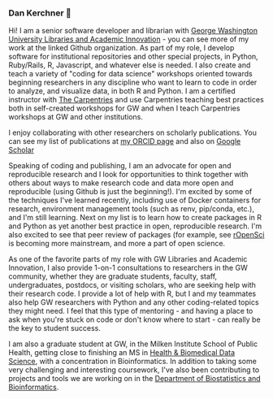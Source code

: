 ### Dan Kerchner 👋

<!--
**kerchner/kerchner** is a ✨ _special_ ✨ repository because its `README.md` (this file) appears on your GitHub profile.

Here are some ideas to get you started:

- 🔭 I’m currently working on ...
- 🌱 I’m currently learning ...
- 👯 I’m looking to collaborate on ...
- 🤔 I’m looking for help with ...
- 💬 Ask me about ...
- 📫 How to reach me: ...
- 😄 Pronouns: ...
- ⚡ Fun fact: ...
-->

Hi!  I am a senior software developer and librarian with [George Washington University Libraries and Academic Innovation](https://github.com/gwu-libraries) - you can see more of my work at the linked Github organization.  As part of my role, I develop software for institutional repositories and other special projects, in Python, Ruby/Rails, R, Javascript, and whatever else is needed.  I also create and teach a variety of "coding for data science" workshops oriented towards beginning researchers in any discipline who want to learn to code in order to analyze, and visualize data, in both R and Python.  I am a certified instructor with [The Carpentries](https://carpentries.org) and use Carpentries teaching best practices both in self-created workshops for GW and when I teach Carpentries workshops at GW and other institutions.

I enjoy collaborating with other researchers on scholarly publications.  You can see my list of publications at [my ORCID page](https://orcid.org/0000-0002-5921-2193) and also on [Google Scholar](https://scholar.google.com/citations?user=yQqpgogAAAAJ&hl=en)

Speaking of coding and publishing, I am an advocate for open and reproducible research and I look for opportunities to think together with others about ways to make research code and data more open and reproducible (using Github is just the beginning!).   I'm excited by some of the techniques I've learned recently, including use of Docker containers for research, environment management tools (such as renv, pip/conda, etc.), and I'm still learning.  Next on my list is to learn how to create packages in R and Python as yet another best practice in open, reproducible research.  I'm also excited to see that peer review of packages (for example, see [rOpenSci](https://ropensci.org/) is becoming more mainstream, and more a part of open science.

As one of the favorite parts of my role with GW Libraries and Academic Innovation, I also provide 1-on-1 consultations to researchers in the GW community, whether they are graduate students, faculty, staff, undergraduates, postdocs, or visiting scholars, who are seeking help with their research code.  I provide a lot of help with R, but I and my teammates also help GW researchers with Python and any other coding-related topics they might need.  I feel that this type of mentoring - and having a place to ask when you're stuck on code or don't know where to start - can really be the key to student success.

I am also a graduate student at GW, in the Milken Institute School of Public Health, getting close to finishing an MS in [Health & Biomedical Data Science](https://publichealth.gwu.edu/programs/health-data-science-ms), with a concentration in Bioinformatics.  In addition to taking some very challenging and interesting coursework, I've also been contributing to projects and tools we are working on in the [Department of Biostatistics and Bioinformatics](https://publichealth.gwu.edu/departments/biostatistics-and-bioinformatics).

<!-- Other skills:  Bash shell, AWS, etc.
R consulting
professor roles (and TA)
what else?
-->
